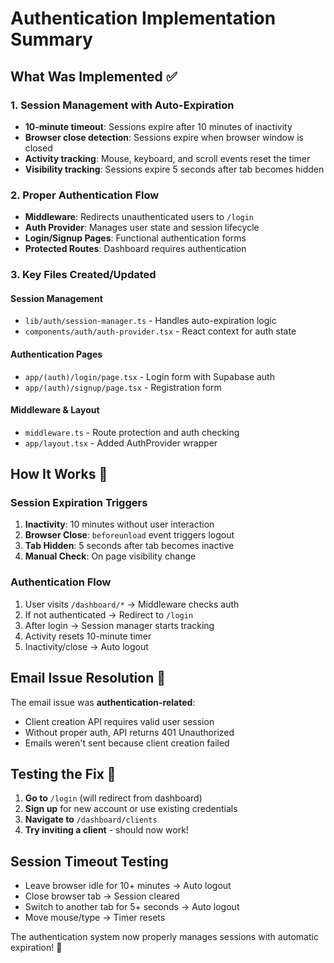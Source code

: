 # Authentication Implementation Summary

## What Was Implemented ✅

### 1. Session Management with Auto-Expiration
- **10-minute timeout**: Sessions expire after 10 minutes of inactivity
- **Browser close detection**: Sessions expire when browser window is closed
- **Activity tracking**: Mouse, keyboard, and scroll events reset the timer
- **Visibility tracking**: Sessions expire 5 seconds after tab becomes hidden

### 2. Proper Authentication Flow
- **Middleware**: Redirects unauthenticated users to `/login`
- **Auth Provider**: Manages user state and session lifecycle
- **Login/Signup Pages**: Functional authentication forms
- **Protected Routes**: Dashboard requires authentication

### 3. Key Files Created/Updated

#### Session Management
- `lib/auth/session-manager.ts` - Handles auto-expiration logic
- `components/auth/auth-provider.tsx` - React context for auth state

#### Authentication Pages
- `app/(auth)/login/page.tsx` - Login form with Supabase auth
- `app/(auth)/signup/page.tsx` - Registration form

#### Middleware & Layout
- `middleware.ts` - Route protection and auth checking
- `app/layout.tsx` - Added AuthProvider wrapper

## How It Works 🔧

### Session Expiration Triggers
1. **Inactivity**: 10 minutes without user interaction
2. **Browser Close**: `beforeunload` event triggers logout
3. **Tab Hidden**: 5 seconds after tab becomes inactive
4. **Manual Check**: On page visibility change

### Authentication Flow
1. User visits `/dashboard/*` → Middleware checks auth
2. If not authenticated → Redirect to `/login`
3. After login → Session manager starts tracking
4. Activity resets 10-minute timer
5. Inactivity/close → Auto logout

## Email Issue Resolution 🎯

The email issue was **authentication-related**:
- Client creation API requires valid user session
- Without proper auth, API returns 401 Unauthorized
- Emails weren't sent because client creation failed

## Testing the Fix 🧪

1. **Go to** `/login` (will redirect from dashboard)
2. **Sign up** for new account or use existing credentials
3. **Navigate to** `/dashboard/clients`
4. **Try inviting a client** - should now work!

## Session Timeout Testing

- Leave browser idle for 10+ minutes → Auto logout
- Close browser tab → Session cleared
- Switch to another tab for 5+ seconds → Auto logout
- Move mouse/type → Timer resets

The authentication system now properly manages sessions with automatic expiration! 🎉